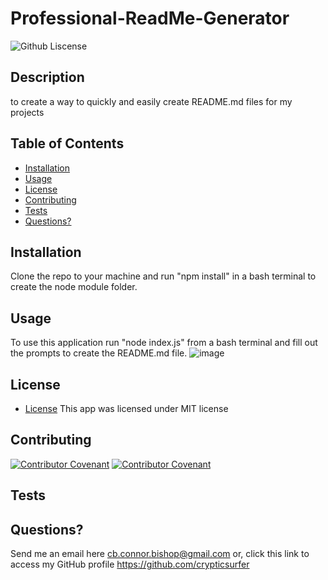 # Professional-ReadMe-Generator
  ![Github Liscense](https://img.shields.io/badge/license-MIT-green.svg)
  ## Description
to create a way to quickly and easily create README.md files for my projects
  ## Table of Contents
  - [Installation](#installation)
  - [Usage](#usage)
  - [License](#license)
  - [Contributing](#contributing)
  - [Tests](#tests)
  - [Questions?](#questions)
  ## Installation
Clone the repo to your machine and run "npm install" in a bash terminal to create the node module folder.
  ## Usage
To use this application run "node index.js" from a bash terminal and fill out the prompts to create the README.md file.
![image](https://github.com/crypticsurfer/Professional-READme-Generator-/assets/130003418/1fab5fb7-fde4-4cb5-972c-a13c86bdf139)

  ## License
  * [License](https://opensource.org/license/mit/)
  This app was licensed under MIT license
  ## Contributing
   [![Contributor Covenant](https://img.shields.io/badge/Contributor%20Covenant-2.1-4baaaa.svg)](./assets/code_of_conduct.md)
  [![Contributor Covenant](https://img.shields.io/badge/Contributor%20Covenant-2.1-4baaaa.svg)](./assets/code_of_conduct.md)
  ## Tests

  ## Questions?
  Send me an email here cb.connor.bishop@gmail.com or, click this link to access my GitHub profile https://github.com/crypticsurfer
